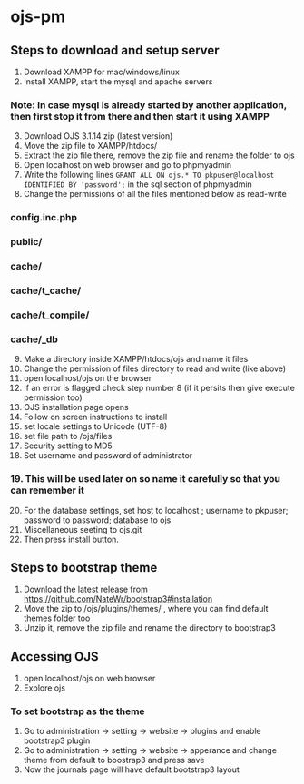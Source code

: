 # ojs-pm

## Steps to download and setup server
1. Download XAMPP for mac/windows/linux
2. Install XAMPP, start the mysql and apache servers
### Note: In case mysql is already started by another application, then first stop it from there and then start it using XAMPP
3. Download OJS 3.1.14 zip (latest version)
4. Move the zip file to XAMPP/htdocs/
5. Extract the zip file there, remove the zip file and rename the folder to ojs
6. Open localhost on web browser and go to phpmyadmin
7. Write the following lines
	`GRANT ALL ON ojs.* TO pkpuser@localhost IDENTIFIED BY 'password';` 
   in the sql section of phpmyadmin
8. Change the permissions of all the files mentioned below as read-write
### config.inc.php
### public/
### cache/ 
### cache/t_cache/
### cache/t_compile/
### cache/_db
9. Make a directory inside XAMPP/htdocs/ojs and name it files
10. Change the permission of files directory to read and write (like above)
11. open localhost/ojs on the browser
12. If an error is flagged check step number 8 (if it persits then give execute permission too)
13. OJS installation page opens
14. Follow on screen instructions to install
15. set locale settings to Unicode (UTF-8)
16. set file path to /ojs/files
17. Security setting to MD5
18. Set username and password of administrator
### 19. This will be used later on so name it carefully so that you can remember it
20. For the database settings, set host to localhost ; username to pkpuser; password to password; database to ojs
21. Miscellaneous seeting to ojs.git
22. Then press install button.

## Steps to bootstrap theme
1. Download the latest release from https://github.com/NateWr/bootstrap3#installation
2. Move the zip to /ojs/plugins/themes/ , where you can find default themes folder too
3. Unzip it, remove the zip file and rename the directory to bootstrap3

## Accessing OJS
1. open localhost/ojs on web browser
2. Explore ojs

### To set bootstrap as the theme
1. Go to administration -> setting -> website -> plugins and enable bootstrap3 plugin
2. Go to administration -> setting -> website -> apperance and change theme from default to boostrap3 and press save
3. Now the journals page will have default bootstrap3 layout

